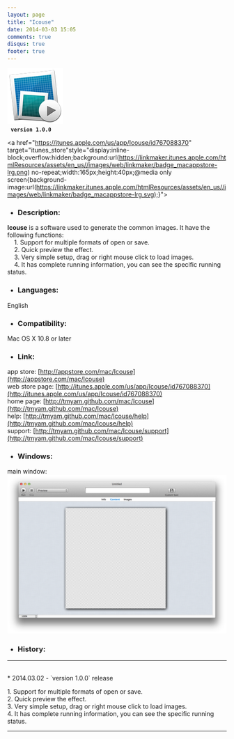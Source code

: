 ```yaml
---
layout: page
title: "Icouse"
date: 2014-03-03 15:05
comments: true
disqus: true
footer: true
---
```

![icon](/mac/Icouse/icon.png)   
&nbsp;&nbsp;**`version 1.0.0`**

<a href="https://itunes.apple.com/us/app/Icouse/id767088370" target="itunes_store"style="display:inline-block;overflow:hidden;background:url(https://linkmaker.itunes.apple.com/htmlResources/assets/en_us//images/web/linkmaker/badge_macappstore-lrg.png) no-repeat;width:165px;height:40px;@media only screen{background-image:url(https://linkmaker.itunes.apple.com/htmlResources/assets/en_us//images/web/linkmaker/badge_macappstore-lrg.svg);}"></a>

* ### Description:   

**Icouse** is a software used to generate the common images. It have the following functions:     
&nbsp;&nbsp;&nbsp;&nbsp;1. Support for multiple formats of open or save.     
&nbsp;&nbsp;&nbsp;&nbsp;2. Quick preview the effect.    
&nbsp;&nbsp;&nbsp;&nbsp;3. Very simple setup, drag or right mouse click to load images.   
&nbsp;&nbsp;&nbsp;&nbsp;4. It has complete running information, you can see the specific running status.   

* ### Languages: 

English

* ### Compatibility: 

Mac OS X 10.8 or later

* ### Link:

app store: [http://appstore.com/mac/Icouse](http://appstore.com/mac/Icouse)   
web store page: [http://itunes.apple.com/us/app/Icouse/id767088370](http://itunes.apple.com/us/app/Icouse/id767088370)   
home page: [http://tmyam.github.com/mac/Icouse](http://tmyam.github.com/mac/Icouse)  
help: [http://tmyam.github.com/mac/Icouse/help](http://tmyam.github.com/mac/Icouse/help)   
support: [http://tmyam.github.com/mac/Icouse/support](http://tmyam.github.com/mac/Icouse/support)

* ### Windows:

main window:
![icon](/mac/Icouse/main.png) 

* ### History:
***
<br/>
* 2014.03.02  - `version 1.0.0` release  

1.&nbsp;Support for multiple formats of open or save.       
2.&nbsp;Quick preview the effect.    
3.&nbsp;Very simple setup, drag or right mouse click to load images.    
4.&nbsp;It has complete running information, you can see the specific running status. 
***








